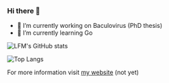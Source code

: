 ### Hi there 👋

- 🔭 I’m currently working on Baculovirus (PhD thesis)
- 🌱 I’m currently learning Go

![LFM's GitHub stats](https://github-readme-stats.vercel.app/api?username=lfm-dev&show_icons=true&theme=dark)

![Top Langs](https://github-readme-stats.vercel.app/api/top-langs/?username=lfm-dev&layout=donut&theme=dark)

For more information visit [my website](https://lfm-dev.github.io) (not yet)
